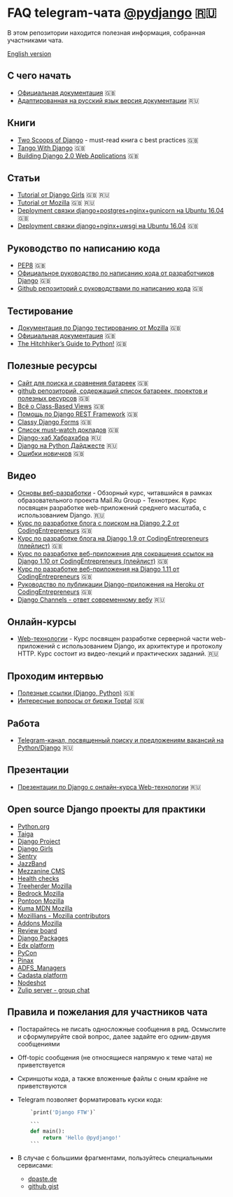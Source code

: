 # FAQ telegram-чата [@pydjango](https://t.me/pydjango) 🇷🇺

В этом репозитории находится полезная информация, собранная участниками чата.

[English version](README_EN.md)

## С чего начать

- [Официальная документация](https://docs.djangoproject.com/en/) 🇬🇧
- [Адаптированная на русский язык версия документации](http://djbook.ru/) 🇷🇺

## Книги

- [Two Scoops of Django](https://twoscoopspress.com/products/two-scoops-of-django-1-11/) - must-read книга с best practices 🇬🇧
- [Tango With Django](http://www.tangowithdjango.com/) 🇬🇧
- [Building Django 2.0 Web Applications](https://www.packtpub.com/web-development/building-django-20-web-applications) 🇬🇧

## Статьи

- [Tutorial от Django Girls](https://tutorial.djangogirls.org/) 🇬🇧 🇷🇺
- [Tutorial от Mozilla](https://developer.mozilla.org/en-US/docs/Learn/Server-side/Django) 🇬🇧 🇷🇺
- [Deployment связки django+postgres+nginx+gunicorn на Ubuntu 16.04](https://www.digitalocean.com/community/tutorials/how-to-set-up-django-with-postgres-nginx-and-gunicorn-on-ubuntu-16-04) 🇬🇧
- [Deployment связки django+nginx+uwsgi на Ubuntu 16.04](https://www.digitalocean.com/community/tutorials/how-to-serve-django-applications-with-uwsgi-and-nginx-on-ubuntu-16-04) 🇬🇧

## Руководство по написанию кода

- [PEP8](https://www.python.org/dev/peps/pep-0008/) 🇬🇧
- [Официальное руководство по написанию кода от разработчиков Django](https://docs.djangoproject.com/en/dev/internals/contributing/writing-code/coding-style/) 🇬🇧
- [Github репозиторий с руководствами по написанию кода](https://github.com/octoenergy/styleguide/blob/master/python.md) 🇬🇧

## Тестирование

- [Документация по Django тестированию от Mozilla](https://developer.mozilla.org/en-US/docs/Learn/Server-side/Django/Testing) 🇬🇧
- [Официальная документация](https://docs.djangoproject.com/en/dev/topics/testing/) 🇬🇧
- [The Hitchhiker’s Guide to Python!](http://python-guide-pt-br.readthedocs.io/en/latest/writing/tests/) 🇬🇧

## Полезные ресурсы

- [Сайт для поиска и сравнения батареек](https://djangopackages.org/) 🇬🇧
- [github репозиторий, содержащий список батареек, проектов и полезных ресурсов](https://github.com/rosarior/awesome-django) 🇬🇧
- [Всё о Class-Based Views](http://ccbv.co.uk/) 🇬🇧
- [Помощь по Django REST Framework](http://www.cdrf.co/) 🇬🇧
- [Classy Django Forms](http://cdf.9vo.lt/) 🇬🇧
- [Список must-watch докладов](https://gitlab.com/rosarior/django-must-watch) 🇬🇧
- [Django-хаб Хабрахабра](https://habrahabr.ru/hub/django/) 🇷🇺
- [Django на Python Дайджесте](https://pythondigest.ru/feed/?q=django) 🇷🇺
- [Ошибки новичков](https://code.djangoproject.com/wiki/NewbieMistakes) 🇬🇧

## Видео

- [Основы веб-разработки](https://www.youtube.com/playlist?list=PLrCZzMib1e9pg7ZLIOhmGSlmkMf8yEOLZ) - Обзорный курс, читавшийся в рамках образовательного проекта Mail.Ru Group - Технотрек. Курс посвящен разработке web-приложений среднего масштаба, с использованием Django. 🇷🇺
- [Курс по разработке блога с поиском на Django 2.2 от CodingEntrepreneurs](https://youtu.be/-oQvMHpKkms) 🇬🇧
- [Курс по разработке блога на Django 1.9 от CodingEntrepreneurs (плейлист)](https://www.youtube.com/playlist?list=PLEsfXFp6DpzQFqfCur9CJ4QnKQTVXUsRy) 🇬🇧
- [Курс по разработке веб-приложения для сокращения ссылок на Django 1.10 от CodingEntrepreneurs (плейлист)](https://www.youtube.com/playlist?list=PLEsfXFp6DpzQSEMN5PXvEWuD2gEWVngCZ) 🇬🇧
- [Курс по разработке веб-приложения на Django 1.11 от CodingEntrepreneurs](https://www.youtube.com/watch?v=yDv5FIAeyoY) 🇬🇧
- [Руководство по публикации Django-приложения на Heroku от CodingEntrepreneurs](https://www.youtube.com/watch?v=4DggiEkbCTg) 🇬🇧
- [Django Channels - ответ современному вебу](https://youtu.be/ij0PiSlYBu0) 🇷🇺

## Онлайн-курсы

- [Web-технологии](https://stepik.org/course/Web-%D1%82%D0%B5%D1%85%D0%BD%D0%BE%D0%BB%D0%BE%D0%B3%D0%B8%D0%B8-154/) - Курс посвящен разработке серверной части web-приложений с использованием Django, их архитектуре и протоколу HTTP. Курс состоит из видео-лекций и практических заданий. 🇷🇺

## Проходим интервью

- [Полезные ссылки (Django, Python)](https://github.com/MaximAbramchuck/awesome-interview-questions#django) 🇬🇧
- [Интересные вопросы от биржи Toptal](https://www.toptal.com/python/interview-questions) 🇬🇧

## Работа

- [Telegram-канал, посвященный поиску и предложениям вакансий на Python/Django](https://t.me/django_jobs) 🇷🇺

## Презентации

- [Презентации по Django с онлайн-курса Web-технологии](slides.md) 🇷🇺

## Open source Django проекты для практики

- [Python.org](https://github.com/python/pythondotorg)
- [Taiga](https://github.com/taigaio/taiga-back)
- [Django Project](https://github.com/django/djangoproject.com)
- [Django Girls](https://github.com/djangogirls)
- [Sentry](https://github.com/getsentry/sentry)
- [JazzBand](https://github.com/jazzband)
- [Mezzanine CMS](https://github.com/stephenmcd/mezzanine)
- [Health checks](https://github.com/healthchecks/healthchecks)
- [Treeherder Mozilla](https://github.com/mozilla/treeherder)
- [Bedrock Mozilla](https://github.com/mozilla/bedrock)
- [Pontoon Mozilla](https://github.com/mozilla/pontoon)
- [Kuma MDN Mozilla](https://github.com/mozilla/kuma)
- [Mozillians - Mozilla contributors](https://github.com/mozilla/mozillians)
- [Addons Mozilla](https://github.com/mozilla/addons-server)
- [Review board](https://github.com/reviewboard/reviewboard)
- [Django Packages](https://github.com/djangopackages/djangopackages)
- [Edx platform](https://github.com/edx/edx-platform)
- [PyCon](https://github.com/PyCon/pycon)
- [Pinax](https://github.com/pinax/symposion)
- [ADFS_Managers](https://github.com/Imperat/ADFS_managers)
- [Cadasta platform](https://github.com/Cadasta/cadasta-platform)
- [Nodeshot](https://github.com/ninuxorg/nodeshot)
- [Zulip server - group chat](https://github.com/zulip/zulip)

## Правила и пожелания для участников чата

- Постарайтесь не писать односложные сообщения в ряд. Осмыслите и сформулируйте свой вопрос, далее задайте его одним-двумя сообщениями
- Off-topic сообщения (не относящиеся напрямую к теме чата) не приветствуется
- Скриншоты кода, а также вложенные файлы с оным крайне не приветствуются
- Telegram позволяет форматировать куски кода:

    ```python
        `print('Django FTW')`
    ```

    ```python
        ```
        def main():
            return 'Hello @pydjango!'
        ```
    ```

- В случае с большими фрагментами, пользуйтесь специальными сервисами:
  - [dpaste.de](https://dpaste.de/)
  - [github gist](https://gist.github.com/)

